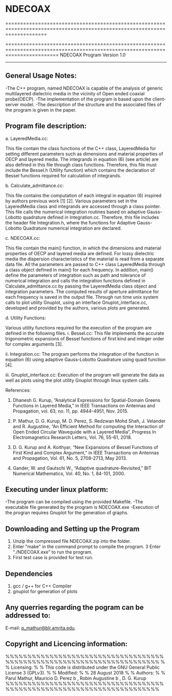 # NDECOAX
========================================================================================================================== 

============================================================================================================================== 
				NDECOAX Program Version 1.0 

-------------------------------------------------------------------------------------------------------------------------- 
General Usage Notes: 
-------------------- 
-The C++ program, named  NDECOAX is capable of the analysis of generic multilayered dielectric media in the vicinity of Open ended coaxial probe(OECP). 
-The implementation of the program is based upon the client-server model. 
-The description of the structure and the associated files of the program is given in the paper. 

Program file description: 
------------------------- 
a. LayeredMedia.cc: 

This file contain the class functions of the C++ class, LayeredMedia for setting different parameters such as dimensions and material properties of OECP and layered media. The integrands in equation (6) (see article) are also defined in this file through class functions. Therefore, this file must include the Bessel.h (Utility function) which contains the declaration of Bessel functions required for calculation of integrands. 

b. Calculate_admittance.cc: 

This file contains the computation of each integral in equation (6) inspired by authors previous work [1] [2]. Various parameters set in the    LayeredMedia class and integrands are accessed through a class pointer. This file calls the numerical integration routines based on adaptive Gauss-Lobotto quadrature defined in Integration.cc. Therefore, this file includes the header file Integration.h, where the functions for Adaptive Gauss-Lobotto Quadrature numerical integration  are declared. 

c. NDECOAX.cc: 

This file contain the main() function, in which the dimensions and material properties of OECP and layered media are defined. For lossy dielectric media the dispersion characteristics of the material is read from a separate data file. All the parameters are passed to C++ class  LayeredMedia through a class object defined in main() for each frequency. In addition, main() define the parameters of integration such as path and tolerance of numerical integration and calls the integration functions defined in Calculate_admittance.cc by passing the LayeredMedia class object and integration parameters. The computed results of aperture admittance for each frequency is saved in the output file. Through run time unix system calls to plot utility Gnuplot, using an interface  Gnuplot_interface.cc, developed and provided by the authors, various plots are generated. 

d. Utility Functions: 

Various utility functions required for the execution of the program are defined in the following files. 
 i. Bessel.cc: 
	This file implements the accurate trigonometric expansions of Bessel functions of first kind and integer order for complex 
	arguments [3]. 

 ii. Integration.cc: 
	The program performs the integration of the function in equation (6) using  adaptive Gauss-Lobotto Quadrature using quadl function [4]. 

 iii. Gnuplot_interface.cc: 
	Execution of the program will generate the data as well as plots using the plot utility Gnuplot through linux system calls. 

References: 

1. Dhanesh G. Kurup, ”Analytical Expressions for Spatial-Domain Greens Functions in Layered Media,” in IEEE Transactions on Antennas and Propagation, vol. 63, no. 11, pp. 4944-4951, Nov. 2015. 

2. P. Mathur, D. G. Kurup, M. D. Perez, S. Redzwan Mohd Shah, J. Velander and R. Augustine, “An Efficient Method for computing the 
Interaction of Open Ended Circular Waveguide with a Layered Media”, Progress In Electromagnetics Research Letters, Vol. 76, 55-61, 2018. 

3. D. G. Kurup and A. Koithyar, “New Expansions of Bessel Functions of First Kind and Complex Argument,” in IEEE Transactions on Antennas 
and Propagation, Vol. 61, No. 5, 2708-2713, May 2013. 

4. Gander, W. and Gautschi W., “Adaptive quadrature-Revisited,” BIT Numerical Mathematics, Vol. 40, No. 1, 84-101, 2000. 

Executing under linux platform: 
------------------------------- 
-The program can be compiled using the provided Makefile. 
-The executable file generated by the program is NDECOAX.exe 
-Execution of the progran requires Gnuplot for the generation of graphs. 


Downloading and Setting up the Program 
---------------------------------------- 
1. Unzip the compressed file NDECOAX.zip into the folder. 
2. Enter "make" in the command prompt to compile the program. 
3  Enter "./NDECOAX.exe" to run the program. 
4. First test case is provided for test run. 


Dependencies 
------------ 
1. gcc /  g++ for C++ Compiler 
2. gnuplot for generation of plots 




Any querries regarding the pogram can be addressed to: 
------------------------------------------------------ 
E-mail: p_mathur@blr.amrita.edu. 



Copyright and Licencing information: 
------------------------------------ 

%%%%%%%%%%%%%%%%%%%%%%%%%%%%%%%%%%%%%%%%%%%%%%%%%%%%%%%%%%%%%%%%%%%%%%% 
% 
%  Licensing: 
% 
%    This code is distributed under the GNU General Public License 3 (GPLv3). 
% 
%  Modified: 
% 
%   28 August 2018 
% 
%  Authors: 
% 
%   Parul Mathur, Mauricio D. Perez b , Robin Augustine b , D. G. Kurup 
%%%%%%%%%%%%%%%%%%%%%%%%%%%%%%%%%%%%%%%%%%%%%%%%%%%%%%%%%%%%%%%%%%%%%%% 




